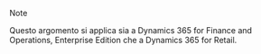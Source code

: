> [!NOTE]
> Questo argomento si applica sia a Dynamics 365 for Finance and Operations, Enterprise Edition che a Dynamics 365 for Retail. 
